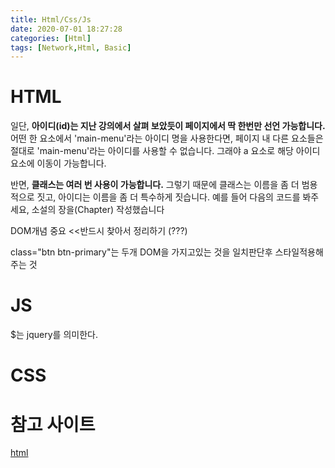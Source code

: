 ```yaml
---
title: Html/Css/Js
date: 2020-07-01 18:27:28
categories: [Html]
tags: [Network,Html, Basic]
---
```


# HTML 

일단, __아이디(id)는 지난 강의에서 살펴 보았듯이 페이지에서 딱 한번만 선언 가능합니다.__ 어떤 한 요소에서 'main-menu'라는 아이디 명을 사용한다면, 페이지 내 다른 요소들은 절대로 'main-menu'라는 아이디를 사용할 수 없습니다. 그래야 a 요소로 해당 아이디 요소에 이동이 가능합니다.

반면, __클래스는 여러 번 사용이 가능합니다.__ 그렇기 때문에 클래스는 이름을 좀 더 범용적으로 짓고, 아이디는 이름을 좀 더 특수하게 짓습니다. 예를 들어 다음의 코드를 봐주세요, 소설의 장을(Chapter) 작성했습니다

DOM개념 중요 <<반드시 찾아서 정리하기 (???)

class="btn btn-primary"는 두개 DOM을 가지고있는 것을 일치판단후 스타일적용해주는 것

# JS

$는 jquery를 의미한다.



# CSS





# 참고 사이트

[html](http://webberstudy.com/html-css/html-1/div-span-and-class-attr/)

